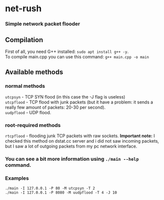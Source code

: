 # net-rush
### Simple network packet flooder

## Compilation
First of all, you need G++ installed: `sudo apt install g++ -y`.<br>
To compile main.cpp you can use this command: `g++ main.cpp -o main`

## Available methods
### normal methods
`utcpsyn` - TCP SYN flood (in this case the -J flag is useless)<br>
`utcpflood` - TCP flood with junk packets (but it have a problem: it sends a really few amount of packets: 20-30 per second).<br>
`uudpflood` - UDP flood.

### root-required methods
`rtcpflood` - flooding junk TCP packets with raw sockets.
**Important note:** I checked this method on dstat.cc server and i did not saw incoming packets, but I saw a lot of outgoing packets from my pc network interface.<br>

### You can see a bit more information using `./main --help` command.

### Examples
`./main -I 127.0.0.1 -P 80 -M utcpsyn -T 2`<br>
`./main -I 127.0.0.1 -P 8080 -M uudpflood -T 4 -J 10`

